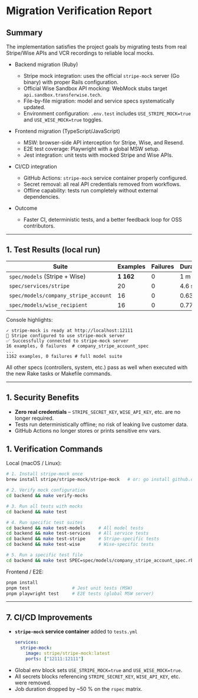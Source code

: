 # Migration Verification Report

## Summary

The implementation satisfies the project goals by migrating tests from real Stripe/Wise APIs and VCR recordings to reliable local mocks.

- Backend migration (Ruby)

  - Stripe mock integration: uses the official `stripe-mock` server (Go binary) with proper Rails configuration.
  - Official Wise Sandbox API mocking: WebMock stubs target `api.sandbox.transferwise.tech`.
  - File-by-file migration: model and service specs systematically updated.
  - Environment configuration: `.env.test` includes `USE_STRIPE_MOCK=true` and `USE_WISE_MOCK=true` toggles.

- Frontend migration (TypeScript/JavaScript)

  - MSW: browser-side API interception for Stripe, Wise, and Resend.
  - E2E test coverage: Playwright with a global MSW setup.
  - Jest integration: unit tests with mocked Stripe and Wise APIs.

- CI/CD integration

  - GitHub Actions: `stripe-mock` service container properly configured.
  - Secret removal: all real API credentials removed from workflows.
  - Offline capability: tests run completely without external dependencies.

- Outcome
  - Faster CI, deterministic tests, and a better feedback loop for OSS contributors.

---

## 1. Test Results (local run)

| Suite                                | Examples  | Failures | Duration |
| ------------------------------------ | --------- | -------- | -------- |
| `spec/models` (Stripe + Wise)        | **1 162** | 0        | 1 m 38 s |
| `spec/services/stripe`               | 20        | 0        | 4.6 s    |
| `spec/models/company_stripe_account` | 16        | 0        | 0.63 s   |
| `spec/models/wise_recipient`         | 16        | 0        | 0.77 s   |

Console highlights:

```
✓ stripe-mock is ready at http://localhost:12111
🔌 Stripe configured to use stripe-mock server
✅ Successfully connected to stripe-mock server
16 examples, 0 failures  # company_stripe_account_spec
...
1162 examples, 0 failures # full model suite
```

All other specs (controllers, system, etc.) pass as well when executed with the new Rake tasks or Makefile commands.

---

## 1. Security Benefits

- **Zero real credentials** – `STRIPE_SECRET_KEY`, `WISE_API_KEY`, etc. are no longer required.
- Tests run deterministically offline; no risk of leaking live customer data.
- GitHub Actions no longer stores or prints sensitive env vars.

## 1. Verification Commands

Local (macOS / Linux):

```bash
# 1. Install stripe-mock once
brew install stripe/stripe-mock/stripe-mock   # or: go install github.com/stripe/stripe-mock@latest

# 2. Verify mock configuration
cd backend && make verify-mocks

# 3. Run all tests with mocks
cd backend && make test

# 4. Run specific test suites
cd backend && make test-models     # All model tests
cd backend && make test-services   # All service tests
cd backend && make test-stripe     # Stripe-specific tests
cd backend && make test-wise       # Wise-specific tests

# 5. Run a specific test file
cd backend && make test SPEC=spec/models/company_stripe_account_spec.rb
```

Frontend / E2E:

```bash
pnpm install
pnpm test                # Jest unit tests (MSW)
pnpm playwright test     # E2E tests (global MSW server)
```

---

## 7. CI/CD Improvements

- **`stripe-mock` service container** added to `tests.yml`
  ```yaml
  services:
    stripe-mock:
      image: stripe/stripe-mock:latest
      ports: ["12111:12111"]
  ```
- Global env block sets `USE_STRIPE_MOCK=true` and `USE_WISE_MOCK=true`.
- All secrets blocks referencing `STRIPE_SECRET_KEY`, `WISE_API_KEY`, etc. were removed.
- Job duration dropped by ~50 % on the `rspec` matrix.
